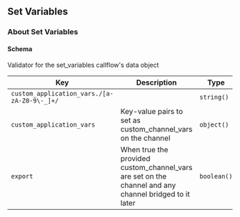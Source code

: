 ## Set Variables

### About Set Variables

#### Schema

Validator for the set_variables callflow's data object



Key | Description | Type | Default | Required
--- | ----------- | ---- | ------- | --------
`custom_application_vars./[a-zA-Z0-9\-_]+/` |   | `string()` |   | `false`
`custom_application_vars` | Key-value pairs to set as custom_channel_vars on the channel | `object()` | `{}` | `false`
`export` | When true the provided custom_channel_vars are set on the channel and any channel bridged to it later | `boolean()` |   | `false`



